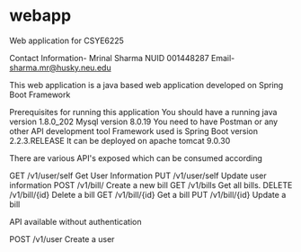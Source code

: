 # webapp
Web application for CSYE6225

Contact Information-
Mrinal Sharma
NUID 001448287
Email- sharma.mr@husky.neu.edu

This web application is a java based web application developed on Spring Boot Framework

Prerequisites for running this application
You should have a running java version 1.8.0_202
Mysql version 8.0.19
You need to have Postman or any other API development tool
Framework used is Spring Boot version 2.2.3.RELEASE
It can be deployed on apache tomcat 9.0.30

There are various API's exposed which can be consumed according

GET /v1​/user​/self Get User Information
PUT /v1​/user​/self Update user information
POST /v1​/bill​/ Create a new bill
GET /v1​/bills Get all bills.
DELETE /v1​/bill​/{id} Delete a bill
GET /v1​/bill​/{id} Get a bill
PUT /v1​/bill​/{id} Update a bill

API available without authentication

POST /v1​/user Create a user
